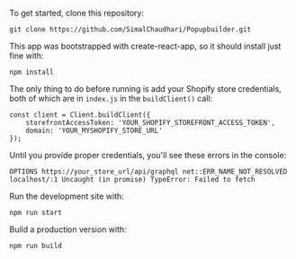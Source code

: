 To get started, clone this repository:

`git clone https://github.com/SimalChaudhari/Popupbuilder.git`

This app was bootstrapped with create-react-app, so it should install just fine with:

`npm install`

The only thing to do before running is add your Shopify store credentials, both of which are in `index.js` in the `buildClient()` call:

```
const client = Client.buildClient({
    storefrontAccessToken: 'YOUR_SHOPIFY_STOREFRONT_ACCESS_TOKEN',
    domain: 'YOUR_MYSHOPIFY_STORE_URL'
});
```

Until you provide proper credentials, you'll see these errors in the console:
```
OPTIONS https://your_store_url/api/graphql net::ERR_NAME_NOT_RESOLVED
localhost/:1 Uncaught (in promise) TypeError: Failed to fetch
```

Run the development site with:

`npm run start`

Build a production version with:

`npm run build`
